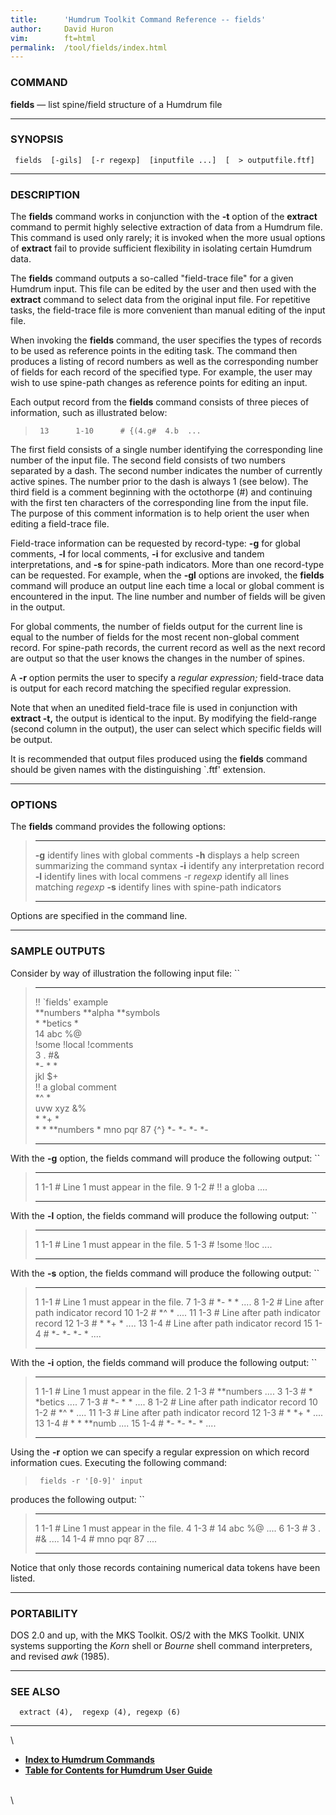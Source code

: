 ```yaml
---
title:		'Humdrum Toolkit Command Reference -- fields'
author:		David Huron
vim:		ft=html
permalink:	/tool/fields/index.html
---
```



### COMMAND

**fields** &mdash; list spine/field structure of a Humdrum file

------------------------------------------------------------------------

### SYNOPSIS

` fields  [-gils]  [-r regexp]  [inputfile ...]  [  > outputfile.ftf]`

------------------------------------------------------------------------

### DESCRIPTION

The **fields** command works in conjunction with the **-t** option of
the **extract** command to permit highly selective extraction of data
from a Humdrum file. This command is used only rarely; it is invoked
when the more usual options of **extract** fail to provide sufficient
flexibility in isolating certain Humdrum data.

The **fields** command outputs a so-called \"field-trace file\" for a
given Humdrum input. This file can be edited by the user and then used
with the **extract** command to select data from the original input
file. For repetitive tasks, the field-trace file is more convenient than
manual editing of the input file.

When invoking the **fields** command, the user specifies the types of
records to be used as reference points in the editing task. The command
then produces a listing of record numbers as well as the corresponding
number of fields for each record of the specified type. For example, the
user may wish to use spine-path changes as reference points for editing
an input.

Each output record from the **fields** command consists of three pieces
of information, such as illustrated below:

> ` 13      1-10      # {(4.g#  4.b  ...`

The first field consists of a single number identifying the
corresponding line number of the input file. The second field consists
of two numbers separated by a dash. The second number indicates the
number of currently active spines. The number prior to the dash is
always 1 (see below). The third field is a comment beginning with the
octothorpe (\#) and continuing with the first ten characters of the
corresponding line from the input file. The purpose of this comment
information is to help orient the user when editing a field-trace file.

Field-trace information can be requested by record-type: **-g** for
global comments, **-l** for local comments, **-i** for exclusive and
tandem interpretations, and **-s** for spine-path indicators. More than
one record-type can be requested. For example, when the **-gl** options
are invoked, the **fields** command will produce an output line each
time a local or global comment is encountered in the input. The line
number and number of fields will be given in the output.

For global comments, the number of fields output for the current line is
equal to the number of fields for the most recent non-global comment
record. For spine-path records, the current record as well as the next
record are output so that the user knows the changes in the number of
spines.

A **-r** option permits the user to specify a *regular expression;*
field-trace data is output for each record matching the specified
regular expression.

Note that when an unedited field-trace file is used in conjunction with
**extract -t,** the output is identical to the input. By modifying the
field-range (second column in the output), the user can select which
specific fields will be output.

It is recommended that output files produced using the **fields**
command should be given names with the distinguishing \`.ftf\'
extension.

------------------------------------------------------------------------

### OPTIONS

The **fields** command provides the following options:

>   ------------- -------------------------------------------------------
>   **-g**        identify lines with global comments
>   **-h**        displays a help screen summarizing the command syntax
>   **-i**        identify any interpretation record
>   **-l**        identify lines with local commens
>   -r *regexp*   identify all lines matching *regexp*
>   **-s**        identify lines with spine-path indicators
>   ------------- -------------------------------------------------------
>
Options are specified in the command line.

------------------------------------------------------------------------

### SAMPLE OUTPUTS

Consider by way of illustration the following input file: ``

>   ----------------------- ----------- ------------- ------
>   !! \`fields\' example                             
>   \*\*numbers             \*\*alpha   \*\*symbols   
>   \*                      \*betics    \*            
>   14                      abc         \%@           
>   !some                   !local      !comments     
>   3                       .           \#&           
>   \*-                     \*          \*            
>   jkl                     \$+                       
>   !! a global comment                               
>   \*\^                    \*                        
>   uvw                     xyz         &%            
>   \*                      \*+         \*            
>   \*                      \*          \*\*numbers   \*
>   mno                     pqr         87            {\^}
>   \*-                     \*-         \*-           \*-
>   ----------------------- ----------- ------------- ------
>
With the **-g** option, the fields command will produce the following
output: ``

>   --- ----- ------------------------------------
>   1   1-1   \# Line 1 must appear in the file.
>   9   1-2   \# !! a globa \....
>   --- ----- ------------------------------------
>
With the **-l** option, the fields command will produce the following
output: ``

>   --- ----- ------------------------------------
>   1   1-1   \# Line 1 must appear in the file.
>   5   1-3   \# !some !loc \....
>   --- ----- ------------------------------------
>
With the **-s** option, the fields command will produce the following
output: ``

>   ---- ----- -------------------------------------
>   1    1-1   \# Line 1 must appear in the file.
>   7    1-3   \# \*- \* \* \....
>   8    1-2   \# Line after path indicator record
>   10   1-2   \# \*\^ \* \....
>   11   1-3   \# Line after path indicator record
>   12   1-3   \# \* \*+ \* \....
>   13   1-4   \# Line after path indicator record
>   15   1-4   \# \*- \*- \*- \* \....
>   ---- ----- -------------------------------------
>
With the **-i** option, the fields command will produce the following
output: ``

>   ---- ----- -------------------------------------
>   1    1-1   \# Line 1 must appear in the file.
>   2    1-3   \# \*\*numbers \....
>   3    1-3   \# \* \*betics \....
>   7    1-3   \# \*- \* \* \....
>   8    1-2   \# Line after path indicator record
>   10   1-2   \# \*\^ \* \....
>   11   1-3   \# Line after path indicator record
>   12   1-3   \# \* \*+ \* \....
>   13   1-4   \# \* \* \*\*numb \....
>   15   1-4   \# \*- \*- \*- \* \....
>   ---- ----- -------------------------------------
>
Using the **-r** option we can specify a regular expression on which
record information cues. Executing the following command:

> ` fields -r '[0-9]' input`

produces the following output: ``

>   ---- ----- ------------------------------------
>   1    1-1   \# Line 1 must appear in the file.
>   4    1-3   \# 14 abc %@ \....
>   6    1-3   \# 3 . \#& \....
>   14   1-4   \# mno pqr 87 \....
>   ---- ----- ------------------------------------
>
Notice that only those records containing numerical data tokens have
been listed.

------------------------------------------------------------------------

### PORTABILITY

DOS 2.0 and up, with the MKS Toolkit. OS/2 with the MKS Toolkit. UNIX
systems supporting the *Korn* shell or *Bourne* shell command
interpreters, and revised *awk* (1985).

------------------------------------------------------------------------

### SEE ALSO

`  extract (4),  regexp (4), regexp (6)`

------------------------------------------------------------------------

\

-   [**Index to Humdrum Commands**](../commands.toc.html)
-   [**Table for Contents for Humdrum User Guide**](../guide.toc.html)

\
\
